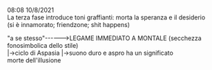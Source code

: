 08:08 10/8/2021  
La terza fase introduce toni graffianti: morta la speranza e il desiderio   
(si è innamorato; friendzone; shit happens)  
  
"a se stesso"------>LEGAME IMMEDIATO A MONTALE (secchezza fonosimbolica dello stile)  
 |->ciclo di Aspasia						|->suono duro e aspro ha un significato  
morte dell'illusione  
  
